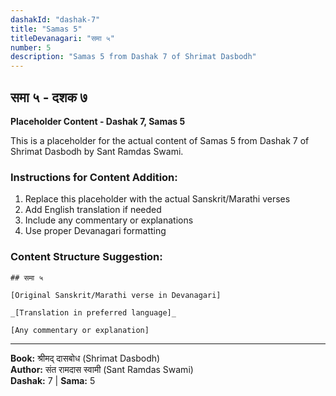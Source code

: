 ```yaml
---
dashakId: "dashak-7"
title: "Samas 5"
titleDevanagari: "समा ५"
number: 5
description: "Samas 5 from Dashak 7 of Shrimat Dasbodh"
---
```


## समा ५ - दशक ७

<!-- TODO: Add the actual Sanskrit/Marathi content here -->

**Placeholder Content - Dashak 7, Samas 5**

This is a placeholder for the actual content of Samas 5 from Dashak 7 of Shrimat Dasbodh by Sant Ramdas Swami.

### Instructions for Content Addition:
1. Replace this placeholder with the actual Sanskrit/Marathi verses
2. Add English translation if needed
3. Include any commentary or explanations
4. Use proper Devanagari formatting

### Content Structure Suggestion:
```
## समा ५

[Original Sanskrit/Marathi verse in Devanagari]

_[Translation in preferred language]_

[Any commentary or explanation]
```

---
**Book:** श्रीमद् दासबोध (Shrimat Dasbodh)  
**Author:** संत रामदास स्वामी (Sant Ramdas Swami)  
**Dashak:** 7 | **Sama:** 5
